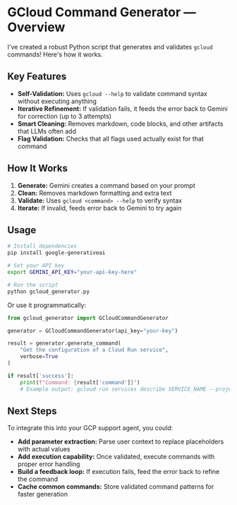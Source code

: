 # GCloud Command Generator — Overview

I've created a robust Python script that generates and validates `gcloud` commands! Here's how it works.

## Key Features

- **Self-Validation:** Uses `gcloud --help` to validate command syntax without executing anything  
- **Iterative Refinement:** If validation fails, it feeds the error back to Gemini for correction (up to 3 attempts)  
- **Smart Cleaning:** Removes markdown, code blocks, and other artifacts that LLMs often add  
- **Flag Validation:** Checks that all flags used actually exist for that command  

## How It Works

1. **Generate:** Gemini creates a command based on your prompt  
2. **Clean:** Removes markdown formatting and extra text  
3. **Validate:** Uses `gcloud <command> --help` to verify syntax  
4. **Iterate:** If invalid, feeds error back to Gemini to try again  

## Usage

```bash
# Install dependencies
pip install google-generativeai

# Set your API key
export GEMINI_API_KEY="your-api-key-here"

# Run the script
python gcloud_generator.py
```

Or use it programmatically:

```python
from gcloud_generator import GCloudCommandGenerator

generator = GCloudCommandGenerator(api_key="your-key")

result = generator.generate_command(
    "Get the configuration of a Cloud Run service",
    verbose=True
)

if result['success']:
    print(f"Command: {result['command']}")
    # Example output: gcloud run services describe SERVICE_NAME --project=PROJECT_ID --region=REGION
```

## Next Steps

To integrate this into your GCP support agent, you could:

- **Add parameter extraction:** Parse user context to replace placeholders with actual values  
- **Add execution capability:** Once validated, execute commands with proper error handling  
- **Build a feedback loop:** If execution fails, feed the error back to refine the command  
- **Cache common commands:** Store validated command patterns for faster generation
